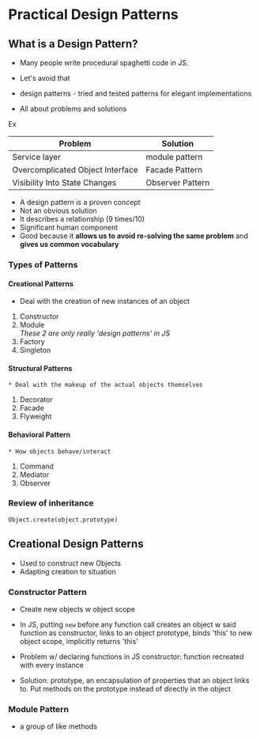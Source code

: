 # Practical Design Patterns


## What is a Design Pattern?

  * Many people write procedural spaghetti code in JS.
  * Let's avoid that

  * design patterns - tried and tested patterns for elegant implementations

  * All about problems and solutions

  Ex

| Problem       | Solution       |
| ------------- |-------------|
| Service layer      | module pattern |
| Overcomplicated Object Interface     | Facade Pattern |
| Visibility Into State Changes | Observer Pattern|

  * A design pattern is a proven concept 
  * Not an obvious solution 
  * It describes a relationship (9 times/10)
  * Significant human component
  * Good because it **allows us to avoid re-solving the same problem** and **gives us common vocabulary**
  
  ### Types of Patterns 
  
  #### Creational Patterns
  
  * Deal with the creation of new instances of an object 
    
    
1. Constructor 
2. Module   
  *These 2 are only really 'design patterns' in JS*
3. Factory 
4. Singleton
  
  #### Structural Patterns 
    * Deal with the makeup of the actual objects themselves
    
    
1. Decorator 
2. Facade 
3. Flyweight

  #### Behavioral Pattern 
  
    * How objects behave/interact 
    
  
1. Command
2. Mediator
3. Observer

### Review of inheritance 
  `Object.create(object.prototype)`
  
## Creational Design Patterns
  * Used to construct new Objects 
  * Adapting creation to situation
  
### Constructor Pattern 
  * Create new objects w object scope
  
  * In JS, putting `new` before any function call creates an object w said function as constructor, links to an object prototype, binds 'this' to new object scope, implicitly returns 'this'
  
  * Problem w/ declaring functions in JS constructor: function recreated with every instance 
  
  * Solution: prototype, an encapsulation of properties that an object links to. Put methods on the prototype instead of directly in the object
  
### Module Pattern

  * a group of like methods 

